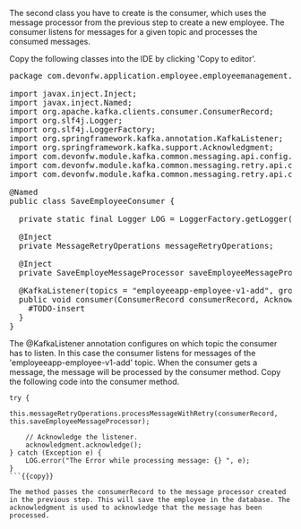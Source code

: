 The second class you have to create is the consumer, which uses the message processor from the previous step to create a new employee. The consumer listens for messages for a given topic and processes the consumed messages.

Copy the following classes into the IDE by clicking 'Copy to editor'.

<pre class="file" data-filename="devonfw/workspaces/main/devon4j-kafka/core/src/main/java/com/devonfw/application/employee/employeemanagement/service/impl/kafka/SaveEmployeeConsumer.java">
package com.devonfw.application.employee.employeemanagement.service.impl.kafka;

import javax.inject.Inject;
import javax.inject.Named;
import org.apache.kafka.clients.consumer.ConsumerRecord;
import org.slf4j.Logger;
import org.slf4j.LoggerFactory;
import org.springframework.kafka.annotation.KafkaListener;
import org.springframework.kafka.support.Acknowledgment;
import com.devonfw.module.kafka.common.messaging.api.config.MessageReceiverConfig;
import com.devonfw.module.kafka.common.messaging.retry.api.client.MessageRetryOperations;
import com.devonfw.module.kafka.common.messaging.retry.api.config.MessageDefaultRetryConfig;

@Named
public class SaveEmployeeConsumer<K, V> {

  private static final Logger LOG = LoggerFactory.getLogger(SaveEmployeeConsumer.class);

  @Inject
  private MessageRetryOperations<K, V> messageRetryOperations;

  @Inject
  private SaveEmployeMessageProcessor<K, V> saveEmployeeMessageProcessor;

  @KafkaListener(topics = "employeeapp-employee-v1-add", groupId = "${messaging.kafka.consumer.groupId}", containerFactory = "kafkaListenerContainerFactory")
  public void consumer(ConsumerRecord<K, V> consumerRecord, Acknowledgment acknowledgment) {
    #TODO-insert
  }
}
</pre>

The @KafkaListener annotation configures on which topic the consumer has to listen. In this case the consumer listens for messages of the 'employeeapp-employee-v1-add' topic. When the consumer gets a message, the message will be processed by the consumer method.
Copy the following code into the consumer method.

```
try {
    this.messageRetryOperations.processMessageWithRetry(consumerRecord, this.saveEmployeeMessageProcessor);

	// Acknowledge the listener.
    acknowledgment.acknowledge();
} catch (Exception e) {
    LOG.error("The Error while processing message: {} ", e);
}
```{{copy}}

The method passes the consumerRecord to the message processor created in the previous step. This will save the employee in the database. The acknowledgment is used to acknowledge that the message has been processed.
